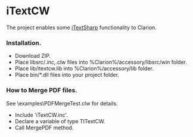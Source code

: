 # iTextCW

The project enables some [iTextSharp](https://github.com/itext/itextsharp) functionality to Clarion.

### Installation.
- Download ZIP.
- Place libsrc/*.inc,*.clw files into %Clarion%/accessory/libsrc/win folder.
- Place lib/itextcw.lib into %Clarion%/accessory/lib folder.
- Place bin/*.dll files into your project folder.

### How to Merge PDF files.
See \examples\PDFMergeTest.clw  for details.

- Include 'iTextCW.inc'.
- Declare a variable of type TITextCW.
- Call MergePDF method.  

